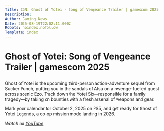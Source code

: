 ```yaml
---
Title: IGN: Ghost of Yotei - Song of Vengeance Trailer | gamescom 2025
Description: 
Author: Gaming News
Date: 2025-08-19T22:02:11.000Z
Robots: noindex,nofollow
Template: index
---
```

<h1>
  
  
  Ghost of Yotei: Song of Vengeance Trailer | gamescom 2025
</h1>

<p>Ghost of Yotei is the upcoming third-person action-adventure sequel from Sucker Punch, putting you in the sandals of Atsu on a revenge-fuelled quest across scenic Ezo. Track down the Yotei Six—responsible for a family tragedy—by taking on bounties with a fresh arsenal of weapons and gear.</p>

<p>Mark your calendar for October 2, 2025 on PS5, and get ready for Ghost of Yotei Legends, a co-op mission mode landing in 2026.</p>

<p><em>Watch on <a href="https://www.youtube.com/watch?v=ZH0vOZItP3U" rel="noopener noreferrer">YouTube</a></em></p>

